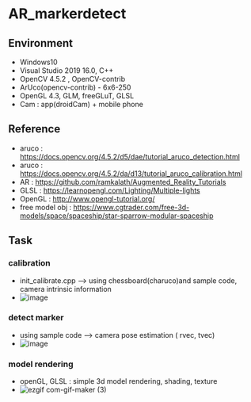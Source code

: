 # AR_markerdetect

## Environment
- Windows10
- Visual Studio 2019 16.0, C++
- OpenCV 4.5.2 , OpenCV-contrib
- ArUco(opencv-contrib) - 6x6-250
- OpenGL 4.3, GLM, freeGLuT, GLSL
- Cam : app(droidCam) + mobile phone

## Reference
- aruco : https://docs.opencv.org/4.5.2/d5/dae/tutorial_aruco_detection.html 
- aruco : https://docs.opencv.org/4.5.2/da/d13/tutorial_aruco_calibration.html
- AR : https://github.com/ramkalath/Augmented_Reality_Tutorials
- GLSL : https://learnopengl.com/Lighting/Multiple-lights
- OpenGL : http://www.opengl-tutorial.org/
- free model obj : https://www.cgtrader.com/free-3d-models/space/spaceship/star-sparrow-modular-spaceship
## Task
### calibration
- init_calibrate.cpp --> using chessboard(charuco)and sample code, camera intrinsic information
- ![image](https://user-images.githubusercontent.com/49244613/126229775-220e0c79-608a-45e6-bd59-2c2496fd79fb.png)
### detect marker
- using sample code --> camera pose estimation ( rvec, tvec)
- ![image](https://user-images.githubusercontent.com/49244613/126230012-361776fd-ab28-46f8-843c-53be8d51ae65.png)

### model rendering
- openGL, GLSL : simple 3d model rendering, shading, texture
- ![ezgif com-gif-maker (3)](https://user-images.githubusercontent.com/49244613/126230961-df96eb7e-170d-49ce-bb26-a53efc3948f6.gif)
